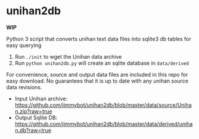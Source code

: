# unihan2db

**WIP**

Python 3 script that converts unihan text data files into sqlite3 db tables for easy querying

1. Run ```./init``` to wget the Unihan data archive
2. Run ```python unihan2db.py``` will create an sqlite database in ```data/derived```

For convenience, source and output data files are included in this repo for easy download.
No guarantees that it is up to date with any unihan source data revisions.

- Input Unihan archive: https://github.com/jimmybot/unihan2db/blob/master/data/source/Unihan.zip?raw=true
- Output Sqlite DB: https://github.com/jimmybot/unihan2db/blob/master/data/derived/unihan.db?raw=true

